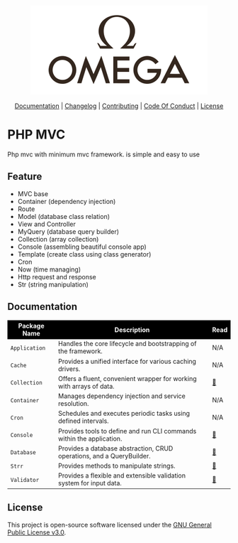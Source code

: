 <p align="center">
    <a href="https://omegamvc.github.io" target="_blank">
        <img src="https://github.com/omegamvc/omega-assets/blob/main/images/logo-omega.png" alt="Omega Logo">
    </a>
</p>

<p align="center">
    <a href="https://omegamvc.github.io">Documentation</a> |
    <a href="https://github.com/omegamvc/omegamvc.github.io/blob/main/README.md#changelog">Changelog</a> |
    <a href="https://github.com/omegamvc/omega/blob/main/CONTRIBUTING.md">Contributing</a> |
    <a href="https://github.com/omegamvc/omega/blob/main/CODE_OF_CONDUCT.md">Code Of Conduct</a> |
    <a href="https://github.com/omegamvc/omega/blob/main/LICENSE">License</a>
</p>

# PHP MVC

Php mvc with minimum mvc framework. is simple and easy to use

## Feature
- MVC base
- Container (dependency injection)
- Route
- Model (database class relation)
- View and Controller
- MyQuery (database query builder)
- Collection (array collection)
- Console (assembling beautiful console app)
- Template (create class using class generator)
- Cron
- Now (time managing)
- Http request and response
- Str (string manipulation)

## Documentation

<table>
  <thead style="background-color:black;color:white">
    <tr>
      <th>Package Name</th>
      <th>Description</th>
      <th>Read</th>
    </tr>
  </thead>
  <tbody>
    <tr>
        <td><code>Application</code></td>
        <td>Handles the core lifecycle and bootstrapping of the framework.</td>
        <td>N/A</td>
    </tr>
    <tr>
        <td><code>Cache</code></td>
        <td>Provides a unified interface for various caching drivers.</td>
        <td>N/A</td>
    </tr>
    <tr>
        <td><code>Collection</code></td>
        <td>Offers a fluent, convenient wrapper for working with arrays of data.</td>
        <td><a href="https://github.com/omegamvc/php-library/blob/main/docs/Collection.md" target="_blank">📖</a></td>
     </tr>
    <tr>
        <td><code>Container</code></td>
        <td>Manages dependency injection and service resolution.</td>
        <td>N/A</td>
    </tr>
    <tr>
        <td><code>Cron</code></td>
        <td>Schedules and executes periodic tasks using defined intervals.</td>
        <td>N/A</td>
    </tr>
    <tr>
        <td><code>Console</code></td>
        <td>Provides tools to define and run CLI commands within the application.</td>
        <td><a href="https://github.com/omegamvc/php-library/blob/main/docs/Console.md" target="_blank">📖</a></td>
     </tr>
     <tr>
        <td><code>Database</code></td>
        <td>Provides a database abstraction, CRUD operations, and a QueryBuilder.</td>
        <td><a href="https://github.com/omegamvc/php-library/blob/main/docs/Database.md" target="_blank">📖</a></td>
      </tr>
    <!--tr>
      <td><code>Serializable Closure</code></td>
      <td>Enables the serialization of closures in a secure and portable way.</td>
      <td><a href="https://example.com/serializable-closure" target="_blank">📖</a></td>
    </tr-->
    <tr>
      <td><code>Strr</code></td>
      <td>Provides methods to manipulate strings.</td>
      <td><a href="https://github.com/omegamvc/php-library/blob/main/docs/Str.md" target="_blank">📖</a></td>
    </tr>
    <tr>
      <td><code>Validator</code></td>
      <td>Provides a flexible and extensible validation system for input data.</td>
      <td><a href="https://github.com/omegamvc/php-library/blob/main/docs/Validator.md" target="_blank">📖</a></td>
    </tr>
  </tbody>
</table>


## License

This project is open-source software licensed under the [GNU General Public License v3.0](LICENSE).